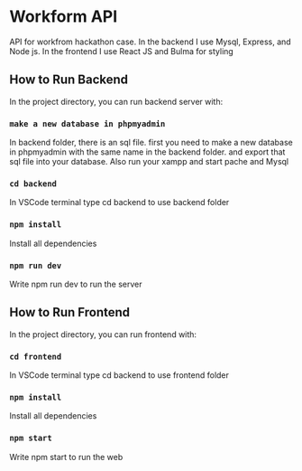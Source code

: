 # Workform API

API for workfrom hackathon case. In the backend I use Mysql, Express, and Node js.
In the frontend I use React JS and Bulma for styling

## How to Run Backend

In the project directory, you can run backend server with:

### `make a new database in phpmyadmin`
In backend folder, there is an sql file. first you need to make
a new database in phpmyadmin with the same name in the backend folder.
and export that sql file into your database. Also run your xampp and start pache and Mysql

### `cd backend`

In VSCode terminal type cd backend to use backend folder

### `npm install`

Install all dependencies

### `npm run dev`

Write npm run dev to run the server 

## How to Run Frontend

In the project directory, you can run frontend with:

### `cd frontend`

In VSCode terminal type cd backend to use frontend folder

### `npm install`

Install all dependencies

### `npm start`

Write npm start to run the web 


